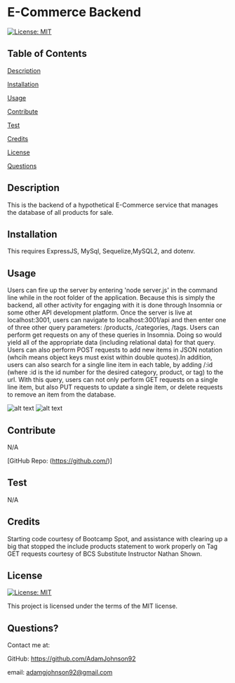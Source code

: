   # E-Commerce Backend
 
  [![License: MIT](https://img.shields.io/badge/License-MIT-yellow.svg)](https://opensource.org/licenses/MIT)
 
  ## Table of Contents
  
  [Description](#description)

  [Installation](#installation)
  
  [Usage](#usage)

  [Contribute](#contribute)

  [Test](#test)
  
  [Credits](#credits)
  
  [License](#license)

  [Questions](#questions)
  
  ## Description
  This is the backend of a hypothetical E-Commerce service that manages the database of all products for sale.

  ## Installation
  This requires ExpressJS, MySql, Sequelize,MySQL2, and dotenv.

  ## Usage
  Users can fire up the server by entering 'node server.js' in the command line while in the root folder of the application. Because this is simply the backend, all other activity for engaging with it is done through Insomnia or some other API development platform. Once the server is live at localhost:3001, users can navigate to  localhost:3001/api and then enter one of three other query parameters: /products, /categories, /tags. Users can perform get requests on any of these queries in Insomnia. Doing so would yield all of the appropriate data (including relational data) for that query. Users can also perform POST requests to add new items in JSON notation (whcih means object keys must exist within double quotes).In addition, users can also search for a single line item in each table, by adding /:id (where :id is the id number for the desired category, product, or tag) to the url. With this query, users can not only perform GET requests on a single line item, but also PUT requests to update a single item, or delete requests to remove an item from the database. 

  ![alt text](./screencap1.PNG)
  ![alt text](./screencap2.PNG)
  
  ## Contribute
  N/A

  [GitHub Repo: (https://github.com/)]

  ## Test
  N/A
  
  ## Credits
  Starting code courtesy of Bootcamp Spot, and assistance with clearing up a big that stopped the include products statement to work properly on Tag GET requests courtesy of BCS Substitute Instructor Nathan Shown.

  ## License
  
  [![License: MIT](https://img.shields.io/badge/License-MIT-yellow.svg)](https://opensource.org/licenses/MIT)
  
  This project is licensed under the terms of the MIT license.

  ## Questions?

  Contact me at:

  GitHub: https://github.com/AdamJohnson92
  
  email: adamgjohnson92@gmail.com